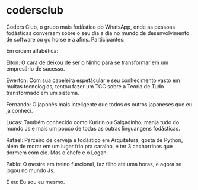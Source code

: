 # codersclub
Coders Club, o grupo mais fodástico do WhatsApp, onde as pessoas fodásticas conversam sobre o seu dia a dia no mundo de desenvolvimento de software ou go horse e a afins. 
Participantes:

Em ordem alfabética:

Elton:
  O cara de deixou de ser o Ninho para se transformar em um empresário de sucesso.

Ewerton:
  Com sua cabeleira espetácular e seu conhecimento vasto em muitas tecnologias, tentou fazer um TCC sobre a Teoria de Tudo transformado em um sistema.
  
Fernando:
  O japonês mais inteligente que todos os outros japoneses que eu já conheci.
  
 Lucas:
  Também conhecido como Kuririn ou Salgadinho, manja tudo do mundo Js e mais um pouco de todas as outras linguangens fodásticas.
  
 Rafael:
  Parceiro de cerveja e fodástico em Arquitetura, gosta de Python, além de morar em um lugar frio pra caralho, e ter 3 cachorrinos que dormem com ele. Mas o chefe é o Logan.
 
 Pablo:
  O mestre em treino funcional, faz filho até uma horas, e agora se jogou no mundo Js.
  
 E eu:
  Eu sou eu mesmo.
    
